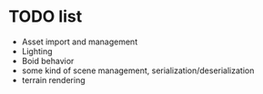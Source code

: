 # TODO list
+ Asset import and management
+ Lighting
+ Boid behavior
+ some kind of scene management, serialization/deserialization
+ terrain rendering